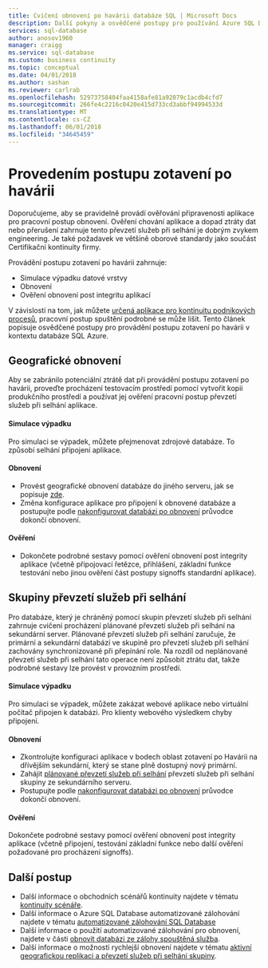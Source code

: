 ```yaml
---
title: Cvičení obnovení po havárii databáze SQL | Microsoft Docs
description: Další pokyny a osvědčené postupy pro používání Azure SQL Database k provedení projde obnovení po havárii.
services: sql-database
author: anosov1960
manager: craigg
ms.service: sql-database
ms.custom: business continuity
ms.topic: conceptual
ms.date: 04/01/2018
ms.author: sashan
ms.reviewer: carlrab
ms.openlocfilehash: 52973758404faa4158afe81a92079c1acdb4cfd7
ms.sourcegitcommit: 266fe4c2216c0420e415d733cd3abbf94994533d
ms.translationtype: MT
ms.contentlocale: cs-CZ
ms.lasthandoff: 06/01/2018
ms.locfileid: "34645459"
---
```

# <a name="performing-disaster-recovery-drill"></a>Provedením postupu zotavení po havárii
Doporučujeme, aby se pravidelně provádí ověřování připravenosti aplikace pro pracovní postup obnovení. Ověření chování aplikace a dopad ztráty dat nebo přerušení zahrnuje tento převzetí služeb při selhání je dobrým zvykem engineering. Je také požadavek ve většině oborové standardy jako součást Certifikační kontinuity firmy.

Provádění postupu zotavení po havárii zahrnuje:

* Simulace výpadku datové vrstvy
* Obnovení
* Ověření obnovení post integritu aplikací

V závislosti na tom, jak můžete [určená aplikace pro kontinuitu podnikových procesů](sql-database-business-continuity.md), pracovní postup spuštění podrobné se může lišit. Tento článek popisuje osvědčené postupy pro provádění postupu zotavení po havárii v kontextu databáze SQL Azure.

## <a name="geo-restore"></a>Geografické obnovení
Aby se zabránilo potenciální ztrátě dat při provádění postupu zotavení po havárii, proveďte procházení testovacím prostředí pomocí vytvořit kopii produkčního prostředí a používat jej ověření pracovní postup převzetí služeb při selhání aplikace.

#### <a name="outage-simulation"></a>Simulace výpadku
Pro simulaci se výpadek, můžete přejmenovat zdrojové databáze. To způsobí selhání připojení aplikace.

#### <a name="recovery"></a>Obnovení
* Provést geografické obnovení databáze do jiného serveru, jak se popisuje [zde](sql-database-disaster-recovery.md).
* Změna konfigurace aplikace pro připojení k obnovené databáze a postupujte podle [nakonfigurovat databázi po obnovení](sql-database-disaster-recovery.md) průvodce dokončí obnovení.

#### <a name="validation"></a>Ověření
* Dokončete podrobné sestavy pomocí ověření obnovení post integrity aplikace (včetně připojovací řetězce, přihlášení, základní funkce testování nebo jinou ověření část postupy signoffs standardní aplikace).

## <a name="failover-groups"></a>Skupiny převzetí služeb při selhání
Pro databáze, který je chráněný pomocí skupin převzetí služeb při selhání zahrnuje cvičení procházení plánované převzetí služeb při selhání na sekundární server. Plánované převzetí služeb při selhání zaručuje, že primární a sekundární databází ve skupině pro převzetí služeb při selhání zachovány synchronizované při přepínání role. Na rozdíl od neplánované převzetí služeb při selhání tato operace není způsobit ztrátu dat, takže podrobné sestavy lze provést v provozním prostředí.

#### <a name="outage-simulation"></a>Simulace výpadku
Pro simulaci se výpadek, můžete zakázat webové aplikace nebo virtuální počítač připojen k databázi. Pro klienty webového výsledkem chyby připojení.

#### <a name="recovery"></a>Obnovení
* Zkontrolujte konfiguraci aplikace v bodech oblast zotavení po Havárii na dřívějším sekundární, který se stane plně dostupný nový primární.
* Zahájit [plánované převzetí služeb při selhání](scripts/sql-database-setup-geodr-and-failover-database-powershell.md) převzetí služeb při selhání skupiny ze sekundárního serveru.
* Postupujte podle [nakonfigurovat databázi po obnovení](sql-database-disaster-recovery.md) průvodce dokončí obnovení.

#### <a name="validation"></a>Ověření
Dokončete podrobné sestavy pomocí ověření obnovení post integrity aplikace (včetně připojení, testování základní funkce nebo další ověření požadované pro procházení signoffs).

## <a name="next-steps"></a>Další postup
* Další informace o obchodních scénářů kontinuity najdete v tématu [kontinuity scénáře](sql-database-business-continuity.md).
* Další informace o Azure SQL Database automatizované zálohování najdete v tématu [automatizované zálohování SQL Database](sql-database-automated-backups.md)
* Další informace o použití automatizované zálohování pro obnovení, najdete v části [obnovit databázi ze zálohy spouštěná služba](sql-database-recovery-using-backups.md).
* Další informace o možnosti rychlejší obnovení najdete v tématu [aktivní geografickou replikaci a převzetí služeb při selhání skupiny](sql-database-geo-replication-overview.md).  
